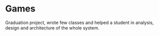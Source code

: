 Games
=====

Graduation project, wrote few classes and helped a student in analysis, design and architecture of the whole system.
